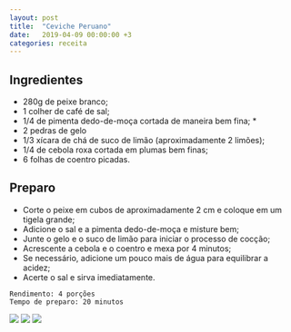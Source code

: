 ```yaml
---
layout: post
title:  "Ceviche Peruano"
date:   2019-04-09 00:00:00 +3
categories: receita
---
```


## Ingredientes

- 280g de peixe branco;
- 1 colher de café de sal;
- 1/4 de pimenta dedo-de-moça cortada de maneira bem fina; *
- 2 pedras de gelo
- 1/3 xícara de chá de suco de limão (aproximadamente 2 limões);
- 1/4 de cebola roxa cortada em plumas bem finas;
- 6 folhas de coentro picadas.

## Preparo

- Corte o peixe em cubos de aproximadamente 2 cm e coloque em um tigela grande;
- Adicione o sal e a pimenta dedo-de-moça e misture bem;
- Junte o gelo e o suco de limão para iniciar o processo de cocção;
- Acrescente a cebola e o coentro e mexa por 4 minutos;
- Se necessário, adicione um pouco mais de água para equilibrar a acidez;
- Acerte o sal e sirva imediatamente.

```
Rendimento: 4 porções
Tempo de preparo: 20 minutos
```

![](/blogmangiare/assets/images/11_01.jpg)
![](/blogmangiare/assets/images/11_02.jpg)
![](/blogmangiare/assets/images/11_02.jpg)
